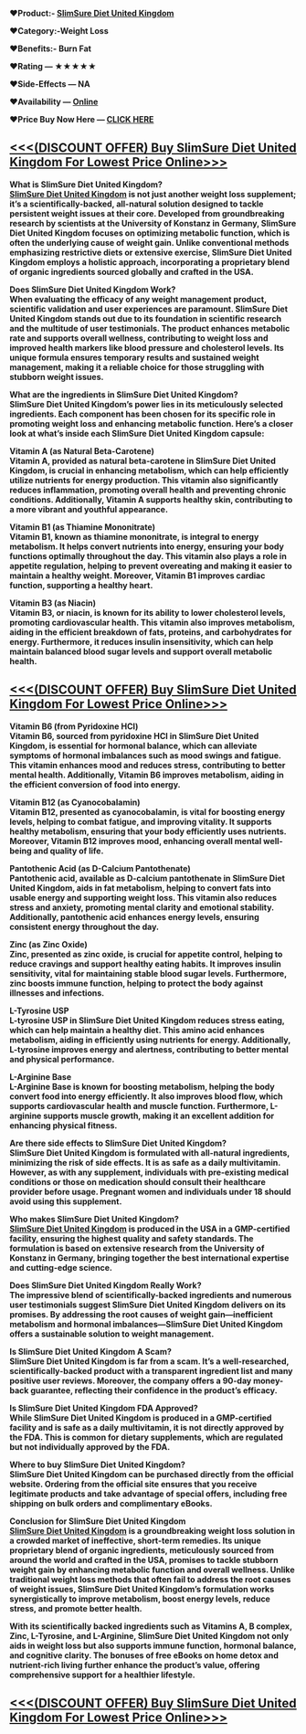 <p align="left">❤️<strong>Product:- <a href="https://supplementjio.com/slimsure-uk/">SlimSure Diet United Kingdom</a></strong></p>
<p align="left">❤️<strong>Category:-</strong><strong>Weight Loss</strong></p>
<p align="left">❤️<strong>Benefits:- </strong><strong>Burn Fat</strong></p>
<p align="left">❤️<strong>Rating &mdash; ★★★★★</strong></p>
<p align="left">❤️<strong>Side-Effects &mdash; NA</strong></p>
<p align="left">❤️<strong>Availability &mdash; <a href="https://supplementjio.com/slimsure-uk/">Online</a></strong></p>
<p align="left">❤️<strong>Price Buy Now Here &mdash; <a href="https://supplementjio.com/slimsure-uk/">CLICK HERE</a></strong></p>
<h2 align="left"><span style="text-decoration: underline;"><strong>&lt;&lt;&lt;<a href="https://supplementjio.com/slimsure-uk/">(DISCOUNT OFFER) Buy SlimSure Diet United Kingdom For Lowest Price Online</a>&gt;&gt;&gt;</strong></span></h2>
<p><strong>What is SlimSure Diet United Kingdom?</strong><br /><strong><a href="https://supplementjio.com/slimsure-uk/">SlimSure Diet United Kingdom</a> is not just another weight loss supplement; it&rsquo;s a scientifically-backed, all-natural solution designed to tackle persistent weight issues at their core. Developed from groundbreaking research by scientists at the University of Konstanz in Germany, SlimSure Diet United Kingdom focuses on optimizing metabolic function, which is often the underlying cause of weight gain. Unlike conventional methods emphasizing restrictive diets or extensive exercise, SlimSure Diet United Kingdom employs a holistic approach, incorporating a proprietary blend of organic ingredients sourced globally and crafted in the USA.</strong></p>
<p><strong>Does SlimSure Diet United Kingdom Work?</strong><br /><strong>When evaluating the efficacy of any weight management product, scientific validation and user experiences are paramount. SlimSure Diet United Kingdom stands out due to its foundation in scientific research and the multitude of user testimonials. The product enhances metabolic rate and supports overall wellness, contributing to weight loss and improved health markers like blood pressure and cholesterol levels. Its unique formula ensures temporary results and sustained weight management, making it a reliable choice for those struggling with stubborn weight issues.</strong></p>
<p><strong>What are the ingredients in SlimSure Diet United Kingdom?</strong><br /><strong>SlimSure Diet United Kingdom&rsquo;s power lies in its meticulously selected ingredients. Each component has been chosen for its specific role in promoting weight loss and enhancing metabolic function. Here&rsquo;s a closer look at what&rsquo;s inside each SlimSure Diet United Kingdom capsule:</strong></p>
<p><strong>Vitamin A (as Natural Beta-Carotene)</strong><br /><strong>Vitamin A, provided as natural beta-carotene in SlimSure Diet United Kingdom, is crucial in enhancing metabolism, which can help efficiently utilize nutrients for energy production. This vitamin also significantly reduces inflammation, promoting overall health and preventing chronic conditions. Additionally, Vitamin A supports healthy skin, contributing to a more vibrant and youthful appearance.</strong></p>
<p><strong>Vitamin B1 (as Thiamine Mononitrate)</strong><br /><strong>Vitamin B1, known as thiamine mononitrate, is integral to energy metabolism. It helps convert nutrients into energy, ensuring your body functions optimally throughout the day. This vitamin also plays a role in appetite regulation, helping to prevent overeating and making it easier to maintain a healthy weight. Moreover, Vitamin B1 improves cardiac function, supporting a healthy heart.</strong></p>
<p><strong>Vitamin B3 (as Niacin)</strong><br /><strong>Vitamin B3, or niacin, is known for its ability to lower cholesterol levels, promoting cardiovascular health. This vitamin also improves metabolism, aiding in the efficient breakdown of fats, proteins, and carbohydrates for energy. Furthermore, it reduces insulin insensitivity, which can help maintain balanced blood sugar levels and support overall metabolic health.</strong></p>
<h2 align="left"><span style="text-decoration: underline;"><strong>&lt;&lt;&lt;<a href="https://supplementjio.com/slimsure-uk/">(DISCOUNT OFFER) Buy SlimSure Diet United Kingdom For Lowest Price Online</a>&gt;&gt;&gt;</strong></span></h2>
<p><strong>Vitamin B6 (from Pyridoxine HCl)</strong><br /><strong>Vitamin B6, sourced from pyridoxine HCl in SlimSure Diet United Kingdom, is essential for hormonal balance, which can alleviate symptoms of hormonal imbalances such as mood swings and fatigue. This vitamin enhances mood and reduces stress, contributing to better mental health. Additionally, Vitamin B6 improves metabolism, aiding in the efficient conversion of food into energy.</strong></p>
<p><strong>Vitamin B12 (as Cyanocobalamin)</strong><br /><strong>Vitamin B12, presented as cyanocobalamin, is vital for boosting energy levels, helping to combat fatigue, and improving vitality. It supports healthy metabolism, ensuring that your body efficiently uses nutrients. Moreover, Vitamin B12 improves mood, enhancing overall mental well-being and quality of life.</strong></p>
<p><strong>Pantothenic Acid (as D-Calcium Pantothenate)</strong><br /><strong>Pantothenic acid, available as D-calcium pantothenate in SlimSure Diet United Kingdom, aids in fat metabolism, helping to convert fats into usable energy and supporting weight loss. This vitamin also reduces stress and anxiety, promoting mental clarity and emotional stability. Additionally, pantothenic acid enhances energy levels, ensuring consistent energy throughout the day.</strong></p>
<p><strong>Zinc (as Zinc Oxide)</strong><br /><strong>Zinc, presented as zinc oxide, is crucial for appetite control, helping to reduce cravings and support healthy eating habits. It improves insulin sensitivity, vital for maintaining stable blood sugar levels. Furthermore, zinc boosts immune function, helping to protect the body against illnesses and infections.</strong></p>
<p><strong>L-Tyrosine USP</strong><br /><strong>L-tyrosine USP in SlimSure Diet United Kingdom reduces stress eating, which can help maintain a healthy diet. This amino acid enhances metabolism, aiding in efficiently using nutrients for energy. Additionally, L-tyrosine improves energy and alertness, contributing to better mental and physical performance.</strong></p>
<p><strong>L-Arginine Base</strong><br /><strong>L-Arginine Base is known for boosting metabolism, helping the body convert food into energy efficiently. It also improves blood flow, which supports cardiovascular health and muscle function. Furthermore, L-arginine supports muscle growth, making it an excellent addition for enhancing physical fitness.</strong></p>
<p><strong>Are there side effects to SlimSure Diet United Kingdom?</strong><br /><strong>SlimSure Diet United Kingdom is formulated with all-natural ingredients, minimizing the risk of side effects. It is as safe as a daily multivitamin. However, as with any supplement, individuals with pre-existing medical conditions or those on medication should consult their healthcare provider before usage. Pregnant women and individuals under 18 should avoid using this supplement.</strong></p>
<p><strong>Who makes SlimSure Diet United Kingdom?</strong><br /><strong><a href="https://supplementjio.com/slimsure-uk/">SlimSure Diet United Kingdom</a> is produced in the USA in a GMP-certified facility, ensuring the highest quality and safety standards. The formulation is based on extensive research from the University of Konstanz in Germany, bringing together the best international expertise and cutting-edge science.</strong></p>
<p><strong>Does SlimSure Diet United Kingdom Really Work?</strong><br /><strong>The impressive blend of scientifically-backed ingredients and numerous user testimonials suggest SlimSure Diet United Kingdom delivers on its promises. By addressing the root causes of weight gain&mdash;inefficient metabolism and hormonal imbalances&mdash;SlimSure Diet United Kingdom offers a sustainable solution to weight management.</strong></p>
<p><strong>Is SlimSure Diet United Kingdom A Scam?</strong><br /><strong>SlimSure Diet United Kingdom is far from a scam. It&rsquo;s a well-researched, scientifically-backed product with a transparent ingredient list and many positive user reviews. Moreover, the company offers a 90-day money-back guarantee, reflecting their confidence in the product&rsquo;s efficacy.</strong></p>
<p><strong>Is SlimSure Diet United Kingdom FDA Approved?</strong><br /><strong>While SlimSure Diet United Kingdom is produced in a GMP-certified facility and is safe as a daily multivitamin, it is not directly approved by the FDA. This is common for dietary supplements, which are regulated but not individually approved by the FDA.</strong></p>
<p><strong>Where to buy SlimSure Diet United Kingdom?</strong><br /><strong>SlimSure Diet United Kingdom can be purchased directly from the official website. Ordering from the official site ensures that you receive legitimate products and take advantage of special offers, including free shipping on bulk orders and complimentary eBooks.</strong></p>
<p><strong>Conclusion for SlimSure Diet United Kingdom</strong><br /><strong><a href="https://supplementjio.com/slimsure-uk/">SlimSure Diet United Kingdom</a> is a groundbreaking weight loss solution in a crowded market of ineffective, short-term remedies. Its unique proprietary blend of organic ingredients, meticulously sourced from around the world and crafted in the USA, promises to tackle stubborn weight gain by enhancing metabolic function and overall wellness. Unlike traditional weight loss methods that often fail to address the root causes of weight issues, SlimSure Diet United Kingdom&rsquo;s formulation works synergistically to improve metabolism, boost energy levels, reduce stress, and promote better health.</strong></p>
<p><strong>With its scientifically backed ingredients such as Vitamins A, B complex, Zinc, L-Tyrosine, and L-Arginine, SlimSure Diet United Kingdom not only aids in weight loss but also supports immune function, hormonal balance, and cognitive clarity. The bonuses of free eBooks on home detox and nutrient-rich living further enhance the product&rsquo;s value, offering comprehensive support for a healthier lifestyle.</strong></p>
<h2 align="left"><span style="text-decoration: underline;"><strong>&lt;&lt;&lt;<a href="https://supplementjio.com/slimsure-uk/">(DISCOUNT OFFER) Buy SlimSure Diet United Kingdom For Lowest Price Online</a>&gt;&gt;&gt;</strong></span></h2>
